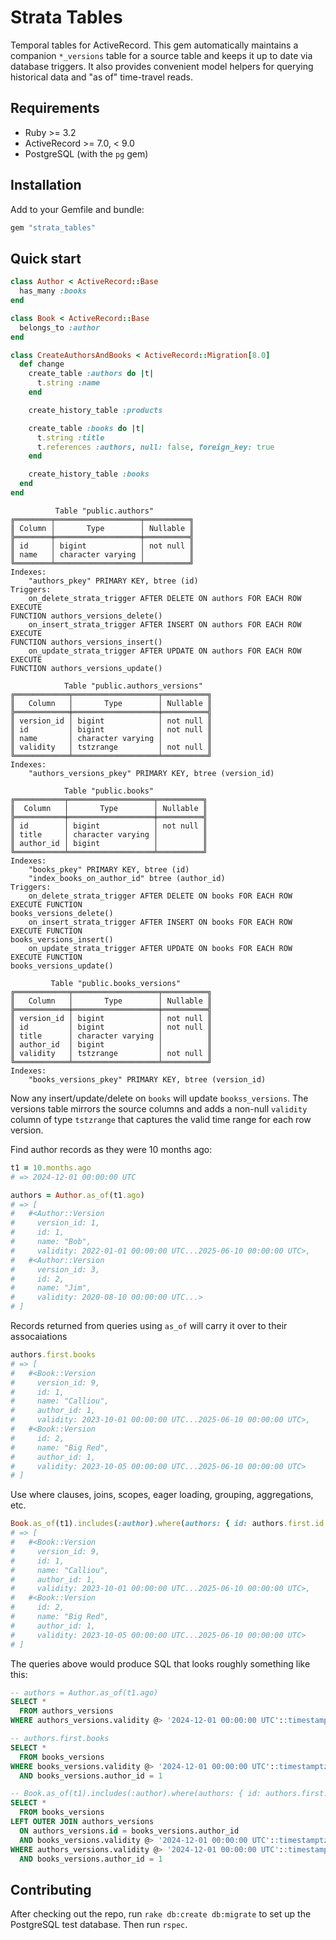 # Strata Tables

Temporal tables for ActiveRecord. This gem automatically maintains a companion `*_versions` table for a source table and keeps it up to date via database triggers. It also provides convenient model helpers for querying historical data and "as of" time-travel reads.

## Requirements

- Ruby >= 3.2
- ActiveRecord >= 7.0, < 9.0
- PostgreSQL (with the `pg` gem)

## Installation

Add to your Gemfile and bundle:

```ruby
gem "strata_tables"
```

## Quick start

```ruby
class Author < ActiveRecord::Base
  has_many :books
end

class Book < ActiveRecord::Base
  belongs_to :author
end

class CreateAuthorsAndBooks < ActiveRecord::Migration[8.0]
  def change
    create_table :authors do |t|
      t.string :name
    end

    create_history_table :products

    create_table :books do |t|
      t.string :title
      t.references :authors, null: false, foreign_key: true
    end

    create_history_table :books
  end
end
```

```
          Table "public.authors"
╔════════╤═══════════════════╤══════════╗
║ Column │       Type        │ Nullable ║
╠════════╪═══════════════════╪══════════╣
║ id     │ bigint            │ not null ║
║ name   │ character varying │          ║
╚════════╧═══════════════════╧══════════╝
Indexes:
    "authors_pkey" PRIMARY KEY, btree (id)
Triggers:
    on_delete_strata_trigger AFTER DELETE ON authors FOR EACH ROW EXECUTE
FUNCTION authors_versions_delete()
    on_insert_strata_trigger AFTER INSERT ON authors FOR EACH ROW EXECUTE
FUNCTION authors_versions_insert()
    on_update_strata_trigger AFTER UPDATE ON authors FOR EACH ROW EXECUTE
FUNCTION authors_versions_update()

            Table "public.authors_versions"
╔════════════╤═══════════════════╤══════════╗
║   Column   │       Type        │ Nullable ║
╠════════════╪═══════════════════╪══════════╣
║ version_id │ bigint            │ not null ║
║ id         │ bigint            │ not null ║
║ name       │ character varying │          ║
║ validity   │ tstzrange         │ not null ║
╚════════════╧═══════════════════╧══════════╝
Indexes:
    "authors_versions_pkey" PRIMARY KEY, btree (version_id)

            Table "public.books"
╔═══════════╤═══════════════════╤══════════╗
║  Column   │       Type        │ Nullable ║
╠═══════════╪═══════════════════╪══════════╣
║ id        │ bigint            │ not null ║
║ title     │ character varying │          ║
║ author_id │ bigint            │          ║
╚═══════════╧═══════════════════╧══════════╝
Indexes:
    "books_pkey" PRIMARY KEY, btree (id)
    "index_books_on_author_id" btree (author_id)
Triggers:
    on_delete_strata_trigger AFTER DELETE ON books FOR EACH ROW EXECUTE FUNCTION
books_versions_delete()
    on_insert_strata_trigger AFTER INSERT ON books FOR EACH ROW EXECUTE FUNCTION
books_versions_insert()
    on_update_strata_trigger AFTER UPDATE ON books FOR EACH ROW EXECUTE FUNCTION
books_versions_update()

         Table "public.books_versions"
╔════════════╤═══════════════════╤══════════╗
║   Column   │       Type        │ Nullable ║
╠════════════╪═══════════════════╪══════════╣
║ version_id │ bigint            │ not null ║
║ id         │ bigint            │ not null ║
║ title      │ character varying │          ║
║ author_id  │ bigint            │          ║
║ validity   │ tstzrange         │ not null ║
╚════════════╧═══════════════════╧══════════╝
Indexes:
    "books_versions_pkey" PRIMARY KEY, btree (version_id)

```

Now any insert/update/delete on `books` will update `bookss_versions`. The versions table mirrors the source columns and adds a non-null `validity` column of type `tstzrange` that captures the valid time range for each row version.

Find author records as they were 10 months ago:

```ruby
t1 = 10.months.ago
# => 2024-12-01 00:00:00 UTC

authors = Author.as_of(t1.ago)
# => [
#   #<Author::Version
#     version_id: 1,
#     id: 1,
#     name: "Bob",
#     validity: 2022-01-01 00:00:00 UTC...2025-06-10 00:00:00 UTC>,
#   #<Author::Version
#     version_id: 3,
#     id: 2,
#     name: "Jim",
#     validity: 2020-08-10 00:00:00 UTC...>
# ]
```

Records returned from queries using `as_of` will carry it over to their assocaiations

```ruby
authors.first.books
# => [
#   #<Book::Version
#     version_id: 9,
#     id: 1,
#     name: "Calliou",
#     author_id: 1,
#     validity: 2023-10-01 00:00:00 UTC...2025-06-10 00:00:00 UTC>,
#   #<Book::Version
#     id: 2,
#     name: "Big Red",
#     author_id: 1,
#     validity: 2023-10-05 00:00:00 UTC...2025-06-10 00:00:00 UTC>
# ]
```

Use where clauses, joins, scopes, eager loading, grouping, aggregations, etc.

```ruby
Book.as_of(t1).includes(:author).where(authors: { id: authors.first.id })
# => [
#   #<Book::Version
#     version_id: 9,
#     id: 1,
#     name: "Calliou",
#     author_id: 1,
#     validity: 2023-10-01 00:00:00 UTC...2025-06-10 00:00:00 UTC>,
#   #<Book::Version
#     id: 2,
#     name: "Big Red",
#     author_id: 1,
#     validity: 2023-10-05 00:00:00 UTC...2025-06-10 00:00:00 UTC>
# ]
```

The queries above would produce SQL that looks roughly something like this:

```sql
-- authors = Author.as_of(t1.ago)
SELECT *
  FROM authors_versions
WHERE authors_versions.validity @> '2024-12-01 00:00:00 UTC'::timestamptz

-- authors.first.books
SELECT *
  FROM books_versions
WHERE books_versions.validity @> '2024-12-01 00:00:00 UTC'::timestamptz
  AND books_versions.author_id = 1

-- Book.as_of(t1).includes(:author).where(authors: { id: authors.first.id })
SELECT *
  FROM books_versions
LEFT OUTER JOIN authors_versions
  ON authors_versions.id = books_versions.author_id
  AND books_versions.validity @> '2024-12-01 00:00:00 UTC'::timestamptz
WHERE authors_versions.validity @> '2024-12-01 00:00:00 UTC'::timestamptz
  AND books_versions.author_id = 1
```

## Contributing

After checking out the repo, run `rake db:create db:migrate` to set up the PostgreSQL test database. Then run `rspec`.
